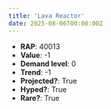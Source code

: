 ```yaml
---
title: 'Lava Reactor'
date: 2025-08-06T00:00:00Z
---
```

- **RAP**: 40013
- **Value**: -1
- **Demand level**: 0
- **Trend**: -1
- **Projected?**: True
- **Hyped?**: True
- **Rare?**: True
